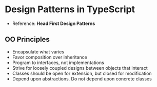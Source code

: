 # Design Patterns in TypeScript

- Reference: **Head First Design Patterns**

## OO Principles

- Encapsulate what varies
- Favor composition over inheritance
- Program to interfaces, not implementations
- Strive for loosely coupled designs between objects that interact
- Classes should be open for extension, but closed for modification
- Depend upon abstractions. Do not depend upon concrete classes
